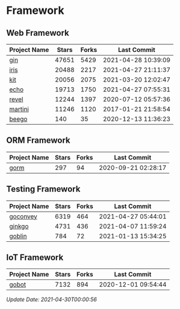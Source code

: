 # Framework

## Web Framework
| Project Name | Stars | Forks | Last Commit |
| ------------ | ----- | ----- | ----------- |
| [gin](https://github.com/gin-gonic/gin) | 47651 | 5429 | 2021-04-28 10:39:09 |
| [iris](https://github.com/kataras/iris) | 20488 | 2217 | 2021-04-27 21:11:37 |
| [kit](https://github.com/go-kit/kit) | 20056 | 2075 | 2021-03-20 12:02:47 |
| [echo](https://github.com/labstack/echo) | 19713 | 1750 | 2021-04-27 07:55:31 |
| [revel](https://github.com/revel/revel) | 12244 | 1397 | 2020-07-12 05:57:36 |
| [martini](https://github.com/go-martini/martini) | 11246 | 1120 | 2017-01-21 21:58:54 |
| [beego](https://github.com/astaxie/beego) | 140 | 35 | 2020-12-13 11:36:23 |

## ORM Framework
| Project Name | Stars | Forks | Last Commit |
| ------------ | ----- | ----- | ----------- |
| [gorm](https://github.com/jinzhu/gorm) | 297 | 94 | 2020-09-21 02:28:17 |

## Testing Framework
| Project Name | Stars | Forks | Last Commit |
| ------------ | ----- | ----- | ----------- |
| [goconvey](https://github.com/smartystreets/goconvey) | 6319 | 464 | 2021-04-27 05:44:01 |
| [ginkgo](https://github.com/onsi/ginkgo) | 4731 | 436 | 2021-04-07 11:59:24 |
| [goblin](https://github.com/franela/goblin) | 784 | 72 | 2021-01-13 15:34:25 |

## IoT Framework
| Project Name | Stars | Forks | Last Commit |
| ------------ | ----- | ----- | ----------- |
| [gobot](https://github.com/hybridgroup/gobot) | 7132 | 894 | 2020-12-01 09:54:44 |

*Update Date: 2021-04-30T00:00:56*